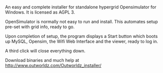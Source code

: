 An easy and complete installer for standalone hypergrid Opensimulator for Windows.  It is licensed as AGPL 3.

OpenSimulator is normally not easy to run and install. This automates setup pre-set with grid info, ready to go.

Upon completion of setup, the program displays a Start button which boots up MySQL, Opensim, the Wifi Web Interface and the viewer, ready to log in.  

A third click will close everything down.

Download binaries and much help at http://www.outworldz.com/Outworldz_installer/
